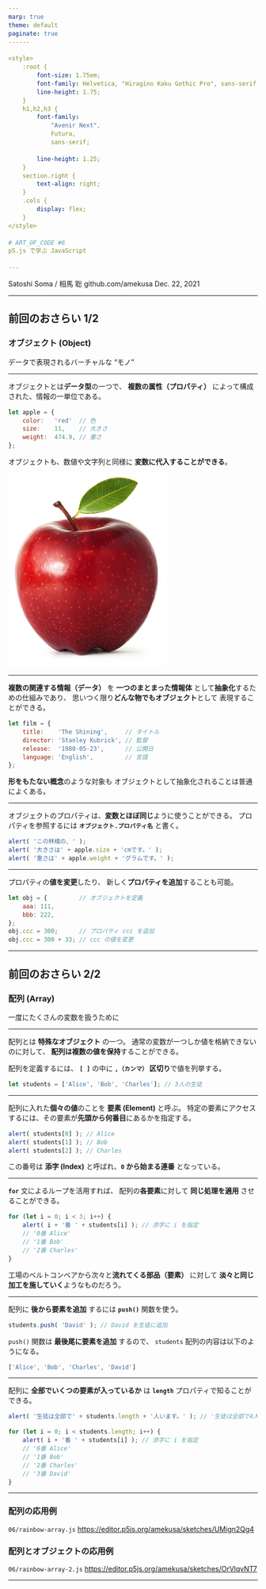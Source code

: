 ```yaml
---
marp: true
theme: default
paginate: true
------

<style>
    :root {
        font-size: 1.75em;
        font-family: Helvetica, "Hiragino Kaku Gothic Pro", sans-serif;
        line-height: 1.75;
    }
    h1,h2,h3 {
        font-family:
            "Avenir Next",
            Futura,
            sans-serif;

        line-height: 1.25;
    }
    section.right {
        text-align: right;
    }
    .cols {
        display: flex;
    }
</style>

# ART_OF_CODE #6
p5.js で学ぶ JavaScript

---
```


<!-- class: right -->

Satoshi Soma / 相馬 聡
github.com/amekusa
Dec. 22, 2021

---

<!-- class: left -->

## 前回のおさらい 1/2

### オブジェクト (Object)
データで表現されるバーチャルな “モノ”

---

オブジェクトとは**データ型**の一つで、
**複数の属性（プロパティ）**
によって構成された、情報の一単位である。

```js
let apple = {
    color:   'red'  // 色
    size:    11,    // 大きさ
    weight:  474.9, // 重さ
};
```

オブジェクトも、数値や文字列と同様に
**変数に代入することができる**。

![bg left:35% 75%](assets/apple.png)

---

**複数の関連する情報（データ）** を
**一つのまとまった情報体** として**抽象化**するための仕組みであり、
思いつく限り**どんな物でもオブジェクト**として
表現することができる。

```js
let film = {
    title:    'The Shining',     // タイトル
    director: 'Stanley Kubrick', // 監督
    release:  '1980-05-23',      // 公開日
    language: 'English',         // 言語
};
```

**形をもたない概念**のような対象も
オブジェクトとして抽象化されることは普通によくある。

---

オブジェクトのプロパティは、**変数とほぼ同じ**ように使うことができる。
プロパティを参照するには **`オブジェクト.プロパティ名`** と書く。

```js
alert( 'この林檎の、' );
alert( '大きさは' + apple.size + 'cmです。' );
alert( '重さは' + apple.weight + 'グラムです。' );
```

---

プロパティの**値を変更**したり、
新しく**プロパティを追加**することも可能。

```js
let obj = {         // オブジェクトを定義
    aaa: 111,
    bbb: 222,
};
obj.ccc = 300;      // プロパティ ccc を追加
obj.ccc = 300 + 33; // ccc の値を変更
```

---

## 前回のおさらい 2/2

### 配列 (Array)
一度にたくさんの変数を扱うために

---

配列とは **特殊なオブジェクト** の一つ。
通常の変数が一つしか値を格納できないのに対して、
**配列は複数の値を保持**することができる。

配列を定義するには、
**`[ ]`** の中に **`,（カンマ）` 区切り**で値を列挙する。

```js
let students = ['Alice', 'Bob', 'Charles']; // 3人の生徒
```

---

配列に入れた**個々の値**のことを **要素 (Element)** と呼ぶ。
特定の要素にアクセスするには、その要素が**先頭から何番目**にあるかを指定する。

```js
alert( students[0] ); // Alice
alert( students[1] ); // Bob
alert( students[2] ); // Charles
```

この番号は **添字 (Index)** と呼ばれ、**`0` から始まる連番** となっている。

---

**`for`** 文によるループを活用すれば、
配列の**各要素**に対して **同じ処理を適用** させることができる。

```js
for (let i = 0; i < 3; i++) {
    alert( i + '番 ' + students[i] ); // 添字に i を指定
    // '0番 Alice'
    // '1番 Bob'
    // '2番 Charles'
}
```

工場のベルトコンベアから次々と**流れてくる部品（要素）** に対して
**淡々と同じ加工を施していく**ようなものだろう。

---

配列に **後から要素を追加** するには **`push()`** 関数を使う。

```js
students.push( 'David' ); // David を生徒に追加
```

`push()` 関数は **最後尾に要素を追加** するので、
`students` 配列の内容は以下のようになる。

```js
['Alice', 'Bob', 'Charles', 'David']
```

---

配列に **全部でいくつの要素が入っているか** は
**`length`** プロパティで知ることができる。

```js
alert( '生徒は全部で' + students.length + '人います。' ); // '生徒は全部で4人います。'
```

```js
for (let i = 0; i < students.length; i++) {
    alert( i + '番 ' + students[i] ); // 添字に i を指定
    // '0番 Alice'
    // '1番 Bob'
    // '2番 Charles'
    // '3番 David'
}
```

---

### 配列の応用例
`06/rainbow-array.js`
https://editor.p5js.org/amekusa/sketches/UMign2Qg4

### 配列とオブジェクトの応用例
`06/rainbow-array-2.js`
https://editor.p5js.org/amekusa/sketches/OrVlqvNT7

---